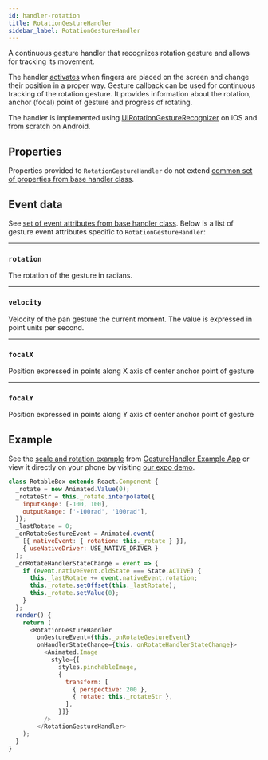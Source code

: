 ```yaml
---
id: handler-rotation
title: RotationGestureHandler
sidebar_label: RotationGestureHandler
---
```


A continuous gesture handler that recognizes rotation gesture and allows for tracking its movement.

The handler [activates](state.md#active) when fingers are placed on the screen and change their position in a proper way. 
Gesture callback can be used for continuous tracking of the rotation gesture. It provides information about the rotation, anchor (focal) point of gesture and progress of rotating.


The handler is implemented using [UIRotationGestureRecognizer](https://developer.apple.com/documentation/uikit/uirotationgesturerecognizer) on iOS and from scratch on Android.

## Properties
Properties provided to `RotationGestureHandler`  do not extend [common set of properties from base handler class](handler-common.md#properties).

## Event data
See [set of event attributes from base handler class](handler-common.md#event-data). Below is a list of gesture event attributes specific to `RotationGestureHandler`:

---
### `rotation`
The rotation of the gesture in radians.

---
### `velocity`
Velocity of the pan gesture the current moment. The value is expressed in point units per second.

---
### `focalX`
Position expressed in points along X axis of center anchor point of gesture 

---
### `focalY`
Position expressed in points along Y axis of center anchor point of gesture  

## Example

See the [scale and rotation example](https://github.com/software-mansion/react-native-gesture-handler/blob/master/Example/scaleAndRotate/index.js) from [GestureHandler Example App](example) or view it directly on your phone by visiting [our expo demo](https://expo.io/@sauzy3450/react-native-gesture-handler-demo).

```js
class RotableBox extends React.Component {
  _rotate = new Animated.Value(0);
  _rotateStr = this._rotate.interpolate({
    inputRange: [-100, 100],
    outputRange: ['-100rad', '100rad'],
  });
  _lastRotate = 0;
  _onRotateGestureEvent = Animated.event(
    [{ nativeEvent: { rotation: this._rotate } }],
    { useNativeDriver: USE_NATIVE_DRIVER }
  );
  _onRotateHandlerStateChange = event => {
    if (event.nativeEvent.oldState === State.ACTIVE) {
      this._lastRotate += event.nativeEvent.rotation;
      this._rotate.setOffset(this._lastRotate);
      this._rotate.setValue(0);
    }
  };
  render() {
    return (
      <RotationGestureHandler
        onGestureEvent={this._onRotateGestureEvent}
        onHandlerStateChange={this._onRotateHandlerStateChange}>
          <Animated.Image
            style={[
              styles.pinchableImage,
              {
                transform: [
                  { perspective: 200 },
                  { rotate: this._rotateStr },
                ],
              }]}
          />
        </RotationGestureHandler>
    );
  }
}

```
